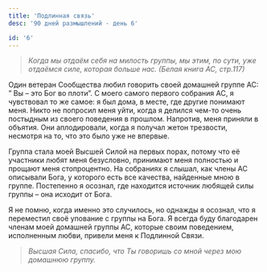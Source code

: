 ```yaml
---
title: 'Подлинная связь'
desc: '90 дней размышлений - день 6'

id: '6'
---
```


> _Когда мы отдаём себя на милость группы, мы этим, по сути, уже отдаёмся
> силе, которая больше нас. (Белая книга АС, стр.117)_

Один ветеран Сообщества любил говорить своей домашней группе АС: ” Вы – это
Бог во плоти”. С моего самого первого собрания АС, я чувствовал то же самое: я
был дома, в месте, где другие понимают меня. Никто не попросил меня уйти,
когда я делился чем-то очень постыдным из своего поведения в прошлом.
Напротив, меня приняли в объятия. Они аплодировали, когда я получал жетон
трезвости, несмотря на то, что это было уже не впервые.

Группа стала моей Высшей Силой на первых порах, потому что её участники любят
меня безусловно, принимают меня полностью и прощают меня стопроцентно. На
собраниях я слышал, как члены АС описывали Бога, у которого есть все качества,
найденные мною в группе. Постепенно я осознал, где находится источник любящей
силы группы – она исходит от Бога.

Я не помню, когда именно это случилось, но однажды я осознал, что я переместил
своё упование с группы на Бога. Я всегда буду благодарен членам моей домашней
группы АС, которые своим поведением, исполненным любви, привели меня к
Подлинной Связи.

> _Высшая Сила, спасибо, что Ты говоришь со мной через мою домашнюю группу._
